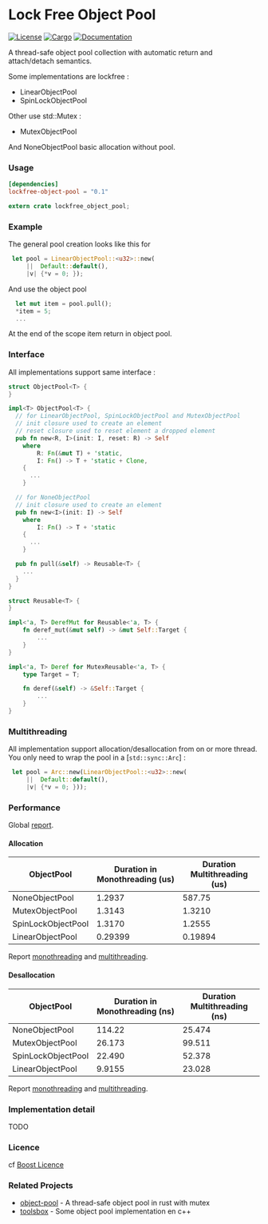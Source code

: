 # Lock Free Object Pool
[![License](https://img.shields.io/badge/License-Boost%201.0-lightblue.svg)](https://github.com/EVaillant/lockfree-object-pool) [![Cargo](https://img.shields.io/crates/v/lockfree-object-pool.svg)](https://crates.io/crates/lockfree-object-pool) [![Documentation](https://docs.rs/lockfree-object-pool/badge.svg)](
https://docs.rs/lockfree-object-pool)

A thread-safe object pool collection with automatic return and attach/detach semantics.

Some implementations are lockfree :
* LinearObjectPool
* SpinLockObjectPool

Other use std::Mutex :
* MutexObjectPool

And NoneObjectPool basic allocation without pool.

### Usage
```toml
[dependencies]
lockfree-object-pool = "0.1"
```
```rust
extern crate lockfree_object_pool;
```

### Example

The general pool creation looks like this for
```rust
 let pool = LinearObjectPool::<u32>::new(
     ||  Default::default(), 
     |v| {*v = 0; });
```

And use the object pool 
```rust
  let mut item = pool.pull();
  *item = 5;
  ...  
```
At the end of the scope item return in object pool.

### Interface
All implementations support same interface :
```rust
struct ObjectPool<T> {  
}

impl<T> ObjectPool<T> {
  // for LinearObjectPool, SpinLockObjectPool and MutexObjectPool
  // init closure used to create an element
  // reset closure used to reset element a dropped element
  pub fn new<R, I>(init: I, reset: R) -> Self
    where
        R: Fn(&mut T) + 'static,
        I: Fn() -> T + 'static + Clone,
    {
      ...
    }

  // for NoneObjectPool
  // init closure used to create an element
  pub fn new<I>(init: I) -> Self
    where
        I: Fn() -> T + 'static
    {
      ...
    }

  pub fn pull(&self) -> Reusable<T> {
    ...
  }
}

struct Reusable<T> {  
}

impl<'a, T> DerefMut for Reusable<'a, T> {
    fn deref_mut(&mut self) -> &mut Self::Target {
        ...
    }
}

impl<'a, T> Deref for MutexReusable<'a, T> {
    type Target = T;

    fn deref(&self) -> &Self::Target {
        ...
    }
}
```

### Multithreading

All implementation support allocation/desallocation from on or more thread. You only need to wrap the pool in a [`std::sync::Arc`] :

```rust
 let pool = Arc::new(LinearObjectPool::<u32>::new(
     ||  Default::default(), 
     |v| {*v = 0; }));
```

### Performance

Global [report](https://evaillant.github.io/lockfree-object-pool/benches/criterion/report/index.html).

#### Allocation

 ObjectPool | Duration in Monothreading (us) | Duration Multithreading (us)
------------| ------------------------- |------------------------
NoneObjectPool|1.2937|587.75
MutexObjectPool|1.3143|1.3210
SpinLockObjectPool|1.3170|1.2555
LinearObjectPool|0.29399|0.19894

Report [monothreading](https://evaillant.github.io/lockfree-object-pool/benches/criterion/allocation/report/index.html) and [multithreading](https://evaillant.github.io/lockfree-object-pool/benches/criterion/multi%20thread%20allocation/report/index.html).

#### Desallocation

ObjectPool | Duration in Monothreading (ns) | Duration Multithreading (ns)
------------| ------------------------- |------------------------
NoneObjectPool|114.22|25.474
MutexObjectPool|26.173|99.511
SpinLockObjectPool|22.490|52.378
LinearObjectPool|9.9155|23.028

Report [monothreading](https://evaillant.github.io/lockfree-object-pool/benches/criterion/free/report/index.html) and [multithreading](https://evaillant.github.io/lockfree-object-pool/benches/criterion/multi%20thread%20free/report/index.html).


### Implementation detail

TODO

### Licence

cf [Boost Licence](http://www.boost.org/LICENSE_1_0.txt)

### Related Projects

- [object-pool](https://github.com/CJP10/object-pool) - A thread-safe object pool in rust with mutex 
- [toolsbox](https://github.com/EVaillant/toolsbox) - Some object pool implementation en c++